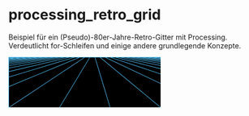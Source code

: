 # processing_retro_grid

Beispiel für ein (Pseudo)-80er-Jahre-Retro-Gitter mit Processing. Verdeutlicht for-Schleifen und einige andere grundlegende Konzepte.

![Beispielbild](retrogrid.gif)
